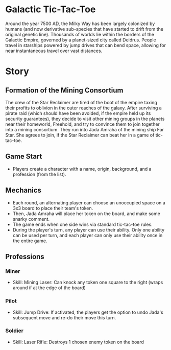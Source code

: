 # Galactic Tic-Tac-Toe
Around the year 7500 AD, the Milky Way has been largely colonized by humans (and now derivative sub-species that have started to drift from the original genetic line). Thousands of worlds lie within the borders of the Galactic Empire, governed by a planet-sized city called Deidrus. People travel in starships powered by jump drives that can bend space, allowing for near instantaneous travel over vast distances.

# Story
## Formation of the Mining Consortium
The crew of the Star Reclaimer are tired of the boot of the empire taxing their profits to oblivion in the outer reaches of the galaxy. After surviving a pirate raid (which should have been avoided, if the empire held up its security guarantees), they decide to visit other mining groups in the planets near their homeworld, Freehold, and try to convince them to join together into a mining consortium. They run into Jada Amraha of the mining ship Far Star. She agrees to join, if the Star Reclaimer can beat her in a game of tic-tac-toe.

## Game Start
- Players create a character with a name, origin, background, and a profession (from the list).

## Mechanics
- Each round, an alternating player can choose an unoccupied space on a 3x3 board to place their team's token.
- Then, Jada Amraha will place her token on the board, and make some snarky comment.
- The game ends when one side wins via standard tic-tac-toe rules.
- During the player's turn, any player can use their ability. Only one ability can be used per turn, and each player can only use their ability once in the entire game.

## Professions
### Miner
- Skill: Mining Laser: Can knock any token one square to the right (wraps around if at the edge of the board)
### Pilot
- Skill: Jump Drive: If activated, the players get the option to undo Jada's subsequent move and re-do their move this turn.
### Soldier
- Skill: Laser Rifle: Destroys 1 chosen enemy token on the board

